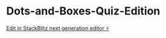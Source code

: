 # Dots-and-Boxes-Quiz-Edition

[Edit in StackBlitz next generation editor ⚡️](https://stackblitz.com/~/github.com/Armaritto/Dots-and-Boxes-Quiz-Edition)